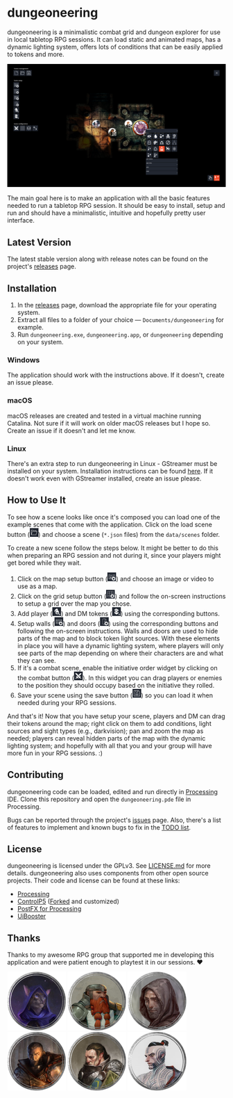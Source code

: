# dungeoneering
dungeoneering is a minimalistic combat grid and dungeon explorer for use in local tabletop RPG sessions. It can load static and animated maps, has a dynamic lighting system, offers lots of conditions that can be easily applied to tokens and more.

![dungeoneering screenshot](images/screenshot.png "dungeoneering screenshot")

The main goal here is to make an application with all the basic features needed to run a tabletop RPG session. It should be easy to install, setup and run and should have a minimalistic, intuitive and hopefully pretty user interface.



## Latest Version

The latest stable version along with release notes can be found on the project's [releases](https://github.com/luiscastilho/dungeoneering/releases) page.



## Installation

1. In the [releases](https://github.com/luiscastilho/dungeoneering/releases) page, download the appropriate file for your operating system.
2. Extract all files to a folder of your choice — `Documents/dungeoneering` for example.
3. Run `dungeoneering.exe`, `dungeoneering.app`, or `dungeoneering` depending on your system.

### Windows

The application should work with the instructions above. If it doesn't, create an issue please.

### macOS

macOS releases are created and tested in a virtual machine running Catalina. Not sure if it will work on older macOS releases but I hope so. Create an issue if it doesn't and let me know.

### Linux

There's an extra step to run dungeoneering in Linux - GStreamer must be installed on your system. Installation instructions can be found [here](https://gstreamer.freedesktop.org/documentation/installing/on-linux.html). If it doesn't work even with GStreamer installed, create an issue please.



## How to Use It

To see how a scene looks like once it's composed you can load one of the example scenes that come with the application. Click on the load scene button (<img src="../dungeoneering/data/icons/app/load_idle.png" width="20" height="20" alt="load scene icon" title="load scene icon">) and choose a scene (`*.json` files) from the `data/scenes` folder.

To create a new scene follow the steps below. It might be better to do this when preparing an RPG session and not during it, since your players might get bored while they wait.

1. Click on the map setup button (<img src="../dungeoneering/data/icons/scene/setup/map_idle.png" width="20" height="20" alt="map setup icon" title="map setup icon">) and choose an image or video to use as a map.
2. Click on the grid setup button (<img src="../dungeoneering/data/icons/scene/setup/grid_idle.png" width="20" height="20" alt="grid setup icon" title="grid setup icon">) and follow the on-screen instructions to setup a grid over the map you chose.
3. Add player (<img src="../dungeoneering/data/icons/scene/setup/hero_idle.png" width="20" height="20" alt="add player token icon" title="add player token icon">) and DM tokens (<img src="../dungeoneering/data/icons/scene/setup/monster_idle.png" width="20" height="20" alt="add DM token icon" title="add DM token icon">) using the corresponding buttons.
4. Setup walls (<img src="../dungeoneering/data/icons/scene/setup/wall_idle.png" width="20" height="20" alt="walls setup icon" title="walls setup icon">) and doors (<img src="../dungeoneering/data/icons/scene/setup/door_idle.png" width="20" height="20" alt="doors setup icon" title="doors setup icon">) using the corresponding buttons and following the on-screen instructions. Walls and doors are used to hide parts of the map and to block token light sources. With these elements in place you will have a dynamic lighting system, where players will only see parts of the map depending on where their characters are and what they can see.
5. If it's a combat scene, enable the initiative order widget by clicking on the combat button (<img src="../dungeoneering/data/icons/scene/config/combat_idle.png" width="20" height="20" alt="combat icon" title="combat icon">). In this widget you can drag players or enemies to the position they should occupy based on the initiative they rolled.
6. Save your scene using the save button (<img src="../dungeoneering/data/icons/app/save_idle.png" width="20" height="20" alt="save scene icon" title="save scene icon">) so you can load it when needed during your RPG sessions.

And that's it! Now that you have setup your scene, players and DM can drag their tokens around the map; right click on them to add conditions, light sources and sight types (e.g., darkvision); pan and zoom the map as needed; players can reveal hidden parts of the map with the dynamic lighting system; and hopefully with all that you and your group will have more fun in your RPG sessions. :)



## Contributing

dungeoneering code can be loaded, edited and run directly in [Processing](https://processing.org/) IDE. Clone this repository and open the `dungeoneering.pde` file in Processing.

Bugs can be reported through the project's [issues](https://github.com/luiscastilho/dungeoneering/issues) page. Also, there's a list of features to implement and known bugs to fix in the [TODO list](TODO.md).



## License

dungeoneering is licensed under the GPLv3. See [LICENSE.md](../LICENSE.md) for more details. dungeoneering also uses components from other open source projects. Their code and license can be found at these links:

- [Processing](https://github.com/processing/processing)
- [ControlP5](https://github.com/sojamo/controlp5) ([Forked](https://github.com/luiscastilho/controlp5) and customized)
- [PostFX for Processing](https://github.com/cansik/processing-postfx)
- [UiBooster](https://github.com/Milchreis/uibooster-for-processing)



## Thanks

Thanks to my awesome RPG group that supported me in developing this application and were patient enough to playtest it in our sessions. :heart:

![Claw, Tabaxi Sorcerer (Wild Magic)](images/playtesters/claw.png "Claw, Tabaxi Sorcerer (Wild Magic)")
![Gruk, Dwarf Fighter (Eldritch Knight)](images/playtesters/gruk.png "Gruk, Dwarf Fighter (Eldritch Knight)")
![Labard, Halfling Rogue (Assassin)](images/playtesters/labard.png "Labard, Halfling Rogue (Assassin)")
![Lander, Human Cleric (Forge Domain)](images/playtesters/lander.png "Lander, Human Cleric (Forge Domain)")
![Naven, Half-Elf Paladin (Oath of the Ancients)](images/playtesters/naven.png "Naven, Half-Elf Paladin (Oath of the Ancients)")
![Sora, Human Monk (Way of the Long Death)](images/playtesters/sora.png "Sora, Human Monk (Way of the Long Death)")
